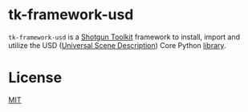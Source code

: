 # tk-framework-usd
`tk-framework-usd` is a [Shotgun Toolkit][1] framework to install, import and utilize the USD ([Universal Scene Description][2]) Core Python [library][3]. 

# License
[MIT](../blob/master/LICENSE)

[1]: https://support.shotgunsoftware.com/hc/en-us/articles/219039788-Toolkit-Home-Page
[2]: https://graphics.pixar.com/usd/docs/index.html
[3]: https://pypi.org/project/usd-core/